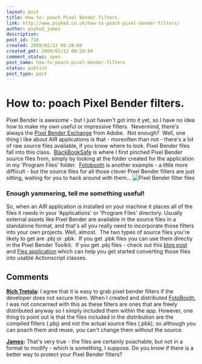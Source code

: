 ```yaml
---
layout: post
title: How to: poach Pixel Bender filters.
link: http://www.psyked.co.uk/how-to-poach-pixel-bender-filters/
author: psyked_james
description: 
post_id: 716
created: 2009/02/12 09:28:04
created_gmt: 2009/02/12 08:28:04
comment_status: open
post_name: how-to-poach-pixel-bender-filters
status: publish
post_type: post
---
```


# How to: poach Pixel Bender filters.

Pixel Bender is awesome - but I just haven't got into it yet, so I have no idea how to make my own useful or impressive filters.  Nevermind, there's always the [Pixel Bender Exchange](http://www.adobe.com/cfusion/exchange/index.cfm?event=productHome&exc=26) from Adobe.  Not enough?  Well, one thing I like about AIR applications is that - moreoften than not - there's a lot of raw source files available, if you know where to look. Pixel Bender files fall into this class.  [BlackBookSafe](http://www.adobe.com/devnet/air/ajax/articles/blackbooksafe_anatomy.html) is where I first pinched Pixel Bender source files from, simply by looking at the folder created for the application in my 'Program Files' folder.  [Fotobooth](http://www.adobe.com/cfusion/marketplace/index.cfm?event=marketplace.offering&offeringid=10080&marketplaceid=1) is another example - a little more difficult - but the source files for all those clever Pixel Bender filters are just sitting, waiting for you to hack around with them... ![Pixel Bender filter files](http://uploads.psyked.co.uk/2009/02/pixelbender.jpg)

### Enough yammering, tell me something useful!

So, when an AIR application is installed on your machine it places all of the files it needs in your 'Applications' or 'Program Files' directory. Usually external assets like Pixel Bender are available in the source files in a standalone format, and that's all you really need to incorporate those filters into your own projects. Well, almost.  The two types of source files you're likely to get are .pbj or .pbk.  If you get .pbk files you can use them directly in the Pixel Bender Toolkit.  If you get .pbj files - check out this [blog post](http://blog.minim.pl/?p=32) and [Flex application](http://blog.minim.pl/PBJtoAS/) which can help you get started converting those files into usable Actionscript classes.

## Comments

**[Rich Tretola](#549 "2009-02-12 12:53:55"):** I agree that it is easy to grab pixel bender filters if the developer does not secure them. When I created and distributed [FotoBooth](http://blog.everythingflex.com/fotobooth/), I was not concerned with this as these filters are ones that are freely distributed anyway so I simply included them within the app. However, one thing to point out is that the files included in the distribution are the compiled filters (.pbj) and not the actual source files (.pbk), so although you can poach them and reuse, you can't change them without the source.

**[James](#550 "2009-02-12 21:48:15"):** That's very true - the files are certainly poachable, but not in a format to modify - which is something, I suppose. Do you know if there is a better way to protect your Pixel Bender filters?

